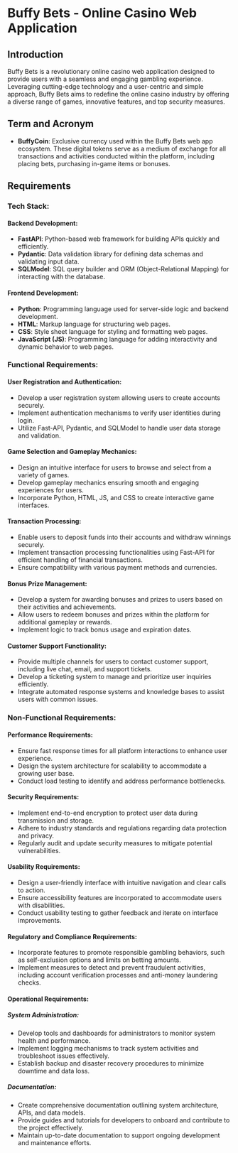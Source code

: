 # Buffy Bets - Online Casino Web Application

## Introduction

Buffy Bets is a revolutionary online casino web application designed to provide users with a seamless and engaging gambling experience. Leveraging cutting-edge technology and a user-centric and simple approach, Buffy Bets aims to redefine the online casino industry by offering a diverse range of games, innovative features, and top security measures.

## Term and Acronym

- **BuffyCoin**: Exclusive currency used within the Buffy Bets web app ecosystem. These digital tokens serve as a medium of exchange for all transactions and activities conducted within the platform, including placing bets, purchasing in-game items or bonuses.

## Requirements

### Tech Stack:

#### Backend Development:

- **FastAPI**: Python-based web framework for building APIs quickly and efficiently.
- **Pydantic**: Data validation library for defining data schemas and validating input data.
- **SQLModel**: SQL query builder and ORM (Object-Relational Mapping) for interacting with the database.

#### Frontend Development:

- **Python**: Programming language used for server-side logic and backend development.
- **HTML**: Markup language for structuring web pages.
- **CSS**: Style sheet language for styling and formatting web pages.
- **JavaScript (JS)**: Programming language for adding interactivity and dynamic behavior to web pages.

### Functional Requirements:

#### User Registration and Authentication:

- Develop a user registration system allowing users to create accounts securely.
- Implement authentication mechanisms to verify user identities during login.
- Utilize Fast-API, Pydantic, and SQLModel to handle user data storage and validation.

#### Game Selection and Gameplay Mechanics:

- Design an intuitive interface for users to browse and select from a variety of games.
- Develop gameplay mechanics ensuring smooth and engaging experiences for users.
- Incorporate Python, HTML, JS, and CSS to create interactive game interfaces.

#### Transaction Processing:

- Enable users to deposit funds into their accounts and withdraw winnings securely.
- Implement transaction processing functionalities using Fast-API for efficient handling of financial transactions.
- Ensure compatibility with various payment methods and currencies.

#### Bonus Prize Management:

- Develop a system for awarding bonuses and prizes to users based on their activities and achievements.
- Allow users to redeem bonuses and prizes within the platform for additional gameplay or rewards.
- Implement logic to track bonus usage and expiration dates.

#### Customer Support Functionality:

- Provide multiple channels for users to contact customer support, including live chat, email, and support tickets.
- Develop a ticketing system to manage and prioritize user inquiries efficiently.
- Integrate automated response systems and knowledge bases to assist users with common issues.

### Non-Functional Requirements:

#### Performance Requirements:

- Ensure fast response times for all platform interactions to enhance user experience.
- Design the system architecture for scalability to accommodate a growing user base.
- Conduct load testing to identify and address performance bottlenecks.

#### Security Requirements:

- Implement end-to-end encryption to protect user data during transmission and storage.
- Adhere to industry standards and regulations regarding data protection and privacy.
- Regularly audit and update security measures to mitigate potential vulnerabilities.

#### Usability Requirements:

- Design a user-friendly interface with intuitive navigation and clear calls to action.
- Ensure accessibility features are incorporated to accommodate users with disabilities.
- Conduct usability testing to gather feedback and iterate on interface improvements.

#### Regulatory and Compliance Requirements:

- Incorporate features to promote responsible gambling behaviors, such as self-exclusion options and limits on betting amounts.
- Implement measures to detect and prevent fraudulent activities, including account verification processes and anti-money laundering checks.

#### Operational Requirements:

##### System Administration:

- Develop tools and dashboards for administrators to monitor system health and performance.
- Implement logging mechanisms to track system activities and troubleshoot issues effectively.
- Establish backup and disaster recovery procedures to minimize downtime and data loss.

##### Documentation:

- Create comprehensive documentation outlining system architecture, APIs, and data models.
- Provide guides and tutorials for developers to onboard and contribute to the project effectively.
- Maintain up-to-date documentation to support ongoing development and maintenance efforts.
